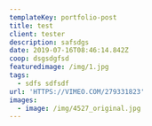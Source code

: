 ```yaml
---
templateKey: portfolio-post
title: test
client: tester
description: safsdgs
date: 2019-07-16T08:46:14.842Z
coop: dsgsdgfsd
featuredimage: /img/1.jpg
tags:
  - sdfs sdfsdf
url: 'HTTPS://VIMEO.COM/279331823'
images:
  - image: /img/4527_original.jpg
---
```


